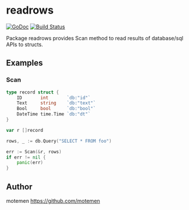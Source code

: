 # readrows

[![GoDoc](https://godoc.org/github.com/motemen/go-readrows?status.svg)](https://godoc.org/github.com/motemen/go-readrows)
[![Build Status](https://travis-ci.org/motemen/go-readrows.svg?branch=master)](https://travis-ci.org/motemen/go-readrows)

Package readrows provides Scan method to read results of database/sql
APIs to structs.

## Examples

### Scan

```go
type record struct {
    ID       int       `db:"id"`
    Text     string    `db:"text"`
    Bool     bool      `db:"bool"`
    DateTime time.Time `db:"dt"`
}

var r []record

rows, _ := db.Query("SELECT * FROM foo")

err := Scan(&r, rows)
if err != nil {
    panic(err)
}
```

## Author

motemen <https://github.com/motemen>
